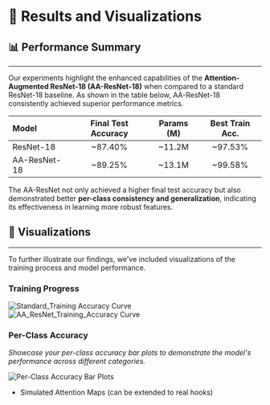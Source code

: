 # 🚀 Results and Visualizations

## 📊 Performance Summary
---
Our experiments highlight the enhanced capabilities of the **Attention-Augmented ResNet-18 (AA-ResNet-18)** when compared to a standard ResNet-18 baseline. As shown in the table below, AA-ResNet-18 consistently achieved superior performance metrics.

| Model        | Final Test Accuracy | Params (M) | Best Train Acc. |
| :----------- | :------------------: | :--------: | :-------------: |
| ResNet-18    |       ~87.40%       |   ~11.2M   |     ~97.53%     |
| AA-ResNet-18 |       ~89.25%       |   ~13.1M   |     ~99.58%     |

The AA-ResNet not only achieved a higher final test accuracy but also demonstrated better **per-class consistency and generalization**, indicating its effectiveness in learning more robust features.

## 🧪 Visualizations
---
To further illustrate our findings, we've included visualizations of the training process and model performance.

### Training Progress

![Standard_Training Accuracy Curve](/screenshots/AA_accuracy.png)
![AA_ResNet_Training_Accuracy Curve](path/to/your/training_curves.png)

### Per-Class Accuracy

*Showcase your per-class accuracy bar plots to demonstrate the model's performance across different categories.*

![Per-Class Accuracy Bar Plots](path/to/your/per_class_accuracy.png)
- Simulated Attention Maps (can be extended to real hooks)
